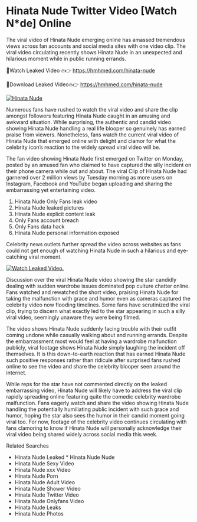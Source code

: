 ﻿# Hinata Nude Twitter Video [Watch N*de] Online

The viral video of ﻿Hinata Nude emerging online has amassed tremendous views across fan accounts and social media sites with one video clip. The viral video circulating recently shows ﻿Hinata Nude in an unexpected and hilarious moment while in public running errands. 

🔴Watch Leaked Video 🔥👉  https://hmhmed.com/hinata-nude 

🔴Download Leaked Video🔥👉  https://hmhmed.com/hinata-nude 

[![Hinata Nude](https://i.imgur.com/dJHk4Zq.gif)](https://hmhmed.com/hinata-nude)

Numerous fans have rushed to watch the viral video and share the clip amongst followers featuring ﻿Hinata Nude caught in an amusing and awkward situation. While surprising, the authentic and candid video showing ﻿Hinata Nude handling a real life blooper so genuinely has earned praise from viewers. Nonetheless, fans watch the current viral video of ﻿Hinata Nude that emerged online with delight and clamor for what the celebrity icon’s reaction to the widely spread viral video will be.

The fan video showing ﻿Hinata Nude first emerged on Twitter on Monday, posted by an amused fan who claimed to have captured the silly incident on their phone camera while out and about. The viral Clip of ﻿Hinata Nude had garnered over 2 million views by Tuesday morning as more users on Instagram, Facebook and YouTube began uploading and sharing the embarrassing yet entertaining video. 

1. ﻿Hinata Nude Only Fans leak video
2. ﻿Hinata Nude leaked pictures
3. ﻿Hinata Nude explicit content leak
4. Only Fans account breach
5. Only Fans data hack
6. ﻿Hinata Nude personal information exposed

Celebrity news outlets further spread the video across websites as fans could not get enough of watching ﻿Hinata Nude in such a hilarious and eye-catching viral moment. 

[![Watch Leaked Video.](https://miro.medium.com/v2/resize:fit:828/format:webp/1*cilzJN44JGOrTw9NJCrNHA.gif "Watch Leaked Video")](https://hmhmed.com/hinata-nude)

Discussion over the viral ﻿Hinata Nude video showing the star candidly dealing with sudden wardrobe issues dominated pop culture chatter online. Fans watched and rewatched the short video, praising ﻿Hinata Nude for taking the malfunction with grace and humor even as cameras captured the celebrity video now flooding timelines. Some fans have scrutinized the viral clip, trying to discern what exactly led to the star appearing in such a silly viral video, seemingly unaware they were being filmed.

The video shows ﻿Hinata Nude suddenly facing trouble with their outfit coming undone while casually walking about and running errands. Despite the embarrassment most would feel at having a wardrobe malfunction publicly, viral footage shows ﻿Hinata Nude simply laughing the incident off themselves. It is this down-to-earth reaction that has earned ﻿Hinata Nude such positive responses rather than ridicule after surprised fans rushed online to see the video and share the celebrity blooper seen around the internet.  

While reps for the star have not commented directly on the leaked embarrassing video, ﻿Hinata Nude will likely have to address the viral clip rapidly spreading online featuring quite the comedic celebrity wardrobe malfunction. Fans eagerly watch and share the video showing ﻿Hinata Nude handling the potentially humiliating public incident with such grace and humor, hoping the star also sees the humor in their candid moment going viral too. For now, footage of the celebrity video continues circulating with fans clamoring to know if ﻿Hinata Nude will personally acknowledge their viral video being shared widely across social media this week.

Related Searches
* ﻿Hinata Nude Leaked
﻿* Hinata Nude Nude
* ﻿Hinata Nude Sexy Video
* ﻿Hinata Nude xxx Video
* ﻿Hinata Nude Porn
* ﻿Hinata Nude Adult Video
* ﻿Hinata Nude Shower Video
* ﻿Hinata Nude Twitter Video
* ﻿Hinata Nude Onlyfans Video
* ﻿Hinata Nude Leaks
* ﻿Hinata Nude Photos